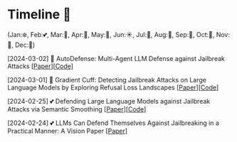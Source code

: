 # Timeline 🚀 
(Jan:❄️, Feb:💕, Mar:🌱, Apr:🌸, May:🌺, Jun:☀️, Jul:🍦, Aug:🌴, Sep:🍂, Oct:🎃, Nov:🦃, Dec:🎄)

[2024-03-02] 🌱 AutoDefense: Multi-Agent LLM Defense against Jailbreak Attacks [[Paper](https://arxiv.org/abs/2403.04783)][[Code](https://github.com/XHMY/AutoDefense)]

[2024-03-01] 🌱 Gradient Cuff: Detecting Jailbreak Attacks on Large Language Models by Exploring Refusal Loss Landscapes [[Paper](https://arxiv.org/pdf/2403.00867.pdf)][[Code](https://huggingface.co/spaces/TrustSafeAI/GradientCuff-Jailbreak-Defense)]

[2024-02-25] 💕 Defending Large Language Models against Jailbreak Attacks via Semantic Smoothing [[Paper](https://arxiv.org/pdf/2402.16192.pdf)][[Code](https://github.com/UCSB-NLP-Chang/SemanticSmooth)]

[2024-02-24] 💕 LLMs Can Defend Themselves Against Jailbreaking in a Practical Manner: A Vision Paper [[Paper](https://arxiv.org/pdf/2402.15727.pdf)]
